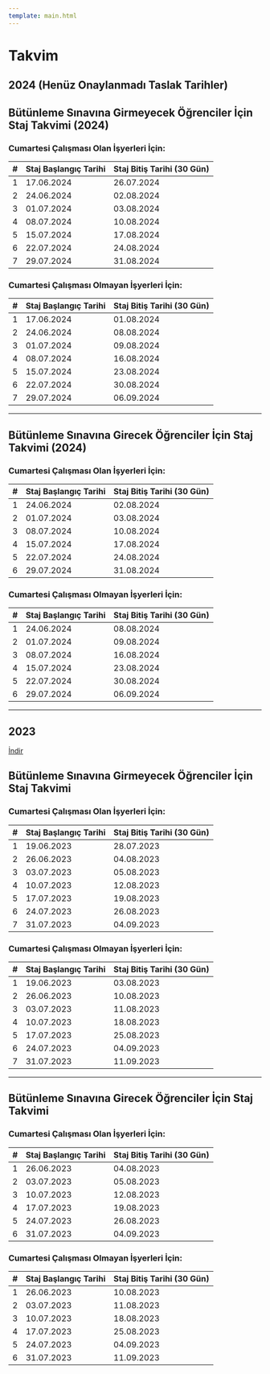```yaml
---
template: main.html
---
```


# Takvim

## 2024 (Henüz Onaylanmadı Taslak Tarihler)

## **Bütünleme Sınavına Girmeyecek Öğrenciler İçin Staj Takvimi (2024)**

### Cumartesi Çalışması Olan İşyerleri İçin:

| **#** | **Staj Başlangıç Tarihi** | **Staj Bitiş Tarihi (30 Gün)** |
| ----- | ------------------------- | ------------------------------ |
| 1     | 17.06.2024                | 26.07.2024                     |
| 2     | 24.06.2024                | 02.08.2024                     |
| 3     | 01.07.2024                | 03.08.2024                     |
| 4     | 08.07.2024                | 10.08.2024                     |
| 5     | 15.07.2024                | 17.08.2024                     |
| 6     | 22.07.2024                | 24.08.2024                     |
| 7     | 29.07.2024                | 31.08.2024                     |

### Cumartesi Çalışması Olmayan İşyerleri İçin:

| **#** | **Staj Başlangıç Tarihi** | **Staj Bitiş Tarihi (30 Gün)** |
| ----- | ------------------------- | ------------------------------ |
| 1     | 17.06.2024                | 01.08.2024                     |
| 2     | 24.06.2024                | 08.08.2024                     |
| 3     | 01.07.2024                | 09.08.2024                     |
| 4     | 08.07.2024                | 16.08.2024                     |
| 5     | 15.07.2024                | 23.08.2024                     |
| 6     | 22.07.2024                | 30.08.2024                     |
| 7     | 29.07.2024                | 06.09.2024                     |

---

## **Bütünleme Sınavına Girecek Öğrenciler İçin Staj Takvimi (2024)**

### Cumartesi Çalışması Olan İşyerleri İçin:

| **#** | **Staj Başlangıç Tarihi** | **Staj Bitiş Tarihi (30 Gün)** |
| ----- | ------------------------- | ------------------------------ |
| 1     | 24.06.2024                | 02.08.2024                     |
| 2     | 01.07.2024                | 03.08.2024                     |
| 3     | 08.07.2024                | 10.08.2024                     |
| 4     | 15.07.2024                | 17.08.2024                     |
| 5     | 22.07.2024                | 24.08.2024                     |
| 6     | 29.07.2024                | 31.08.2024                     |

### Cumartesi Çalışması Olmayan İşyerleri İçin:

| **#** | **Staj Başlangıç Tarihi** | **Staj Bitiş Tarihi (30 Gün)** |
| ----- | ------------------------- | ------------------------------ |
| 1     | 24.06.2024                | 08.08.2024                     |
| 2     | 01.07.2024                | 09.08.2024                     |
| 3     | 08.07.2024                | 16.08.2024                     |
| 4     | 15.07.2024                | 23.08.2024                     |
| 5     | 22.07.2024                | 30.08.2024                     |
| 6     | 29.07.2024                | 06.09.2024                     |

---

## 2023

[İndir](assets/staj-takvimi.docx)

## **Bütünleme Sınavına Girmeyecek Öğrenciler İçin Staj Takvimi**

### Cumartesi Çalışması Olan İşyerleri İçin:

| **#** | **Staj Başlangıç Tarihi** | **Staj Bitiş Tarihi (30 Gün)** |
| ----- | ------------------------- | ------------------------------ |
| 1     | 19.06.2023                | 28.07.2023                     |
| 2     | 26.06.2023                | 04.08.2023                     |
| 3     | 03.07.2023                | 05.08.2023                     |
| 4     | 10.07.2023                | 12.08.2023                     |
| 5     | 17.07.2023                | 19.08.2023                     |
| 6     | 24.07.2023                | 26.08.2023                     |
| 7     | 31.07.2023                | 04.09.2023                     |

### Cumartesi Çalışması Olmayan İşyerleri İçin:

| **#** | **Staj Başlangıç Tarihi** | **Staj Bitiş Tarihi (30 Gün)** |
| ----- | ------------------------- | ------------------------------ |
| 1     | 19.06.2023                | 03.08.2023                     |
| 2     | 26.06.2023                | 10.08.2023                     |
| 3     | 03.07.2023                | 11.08.2023                     |
| 4     | 10.07.2023                | 18.08.2023                     |
| 5     | 17.07.2023                | 25.08.2023                     |
| 6     | 24.07.2023                | 04.09.2023                     |
| 7     | 31.07.2023                | 11.09.2023                     |

---

## **Bütünleme Sınavına Girecek Öğrenciler İçin Staj Takvimi**

### Cumartesi Çalışması Olan İşyerleri İçin:

| **#** | **Staj Başlangıç Tarihi** | **Staj Bitiş Tarihi (30 Gün)** |
| ----- | ------------------------- | ------------------------------ |
| 1     | 26.06.2023                | 04.08.2023                     |
| 2     | 03.07.2023                | 05.08.2023                     |
| 3     | 10.07.2023                | 12.08.2023                     |
| 4     | 17.07.2023                | 19.08.2023                     |
| 5     | 24.07.2023                | 26.08.2023                     |
| 6     | 31.07.2023                | 04.09.2023                     |

### Cumartesi Çalışması Olmayan İşyerleri İçin:

| **#** | **Staj Başlangıç Tarihi** | **Staj Bitiş Tarihi (30 Gün)** |
| ----- | ------------------------- | ------------------------------ |
| 1     | 26.06.2023                | 10.08.2023                     |
| 2     | 03.07.2023                | 11.08.2023                     |
| 3     | 10.07.2023                | 18.08.2023                     |
| 4     | 17.07.2023                | 25.08.2023                     |
| 5     | 24.07.2023                | 04.09.2023                     |
| 6     | 31.07.2023                | 11.09.2023                     |
